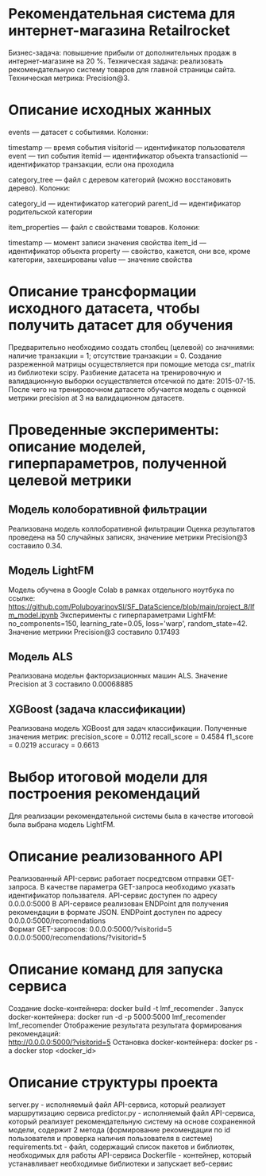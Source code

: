 # Рекомендательная система для интернет-магазина Retailrocket
Бизнес-задача: повышение прибыли от дополнительных продаж в интернет-магазине на 20 %.
Техническая задача: реализовать рекомендательную систему товаров для главной страницы сайта.
Техническая метрика: Precision@3.


# Описание исходных жанных

events — датасет с событиями. Колонки:

timestamp — время события
visitorid — идентификатор пользователя
event — тип события
itemid — идентификатор объекта
transactionid — идентификатор транзакции, если она проходила


category_tree — файл с деревом категорий (можно восстановить дерево). Колонки:

category_id — идентификатор категорий
parent_id — идентификатор родительской категории


item_properties — файл с свойствами товаров. Колонки:

timestamp — момент записи значения свойства
item_id — идентификатор объекта
property — свойство, кажется, они все, кроме категории, захешированы
value — значение свойства
    
# Описание трансформации исходного датасета, чтобы получить датасет для обучения

Предварительно необходимо создать столбец (целевой) со значниями: наличие транзакции = 1; отсутствие транзакции = 0.
Создание разреженной матрицы осуществляется при помощие метода csr_matrix из библиотеки scipy.
Разбиение датасета на тренировочную и валидационную выборки осуществляется отсечкой по дате: 2015-07-15.
После чего на тренировочном датасете обучается модель с оценкой метрики precision at 3 на валидационном датасете.


# Проведенные эксперименты: описание моделей, гиперпараметров, полученной целевой метрики

## Модель колоборативной фильтрации
Реализована модель коллоборативной фильтрации
Оценка результатов проведена на 50 случайных записях, значениие метрики Precision@3 составило 0.34.

## Модель LightFM
Модель обучена в Google Colab в рамках отдельного ноутбука по ссылке: https://github.com/PoluboyarinovSI/SF_DataScience/blob/main/project_8/lfm_model.ipynb
Эксперименты с гиперпараметрами LightFM: no_components=150, learning_rate=0.05, loss='warp', random_state=42.
Значение метрики Precision@3 составило 0.17493

## Модель ALS
Реализована модельн факторизационных машин ALS.
Значение  Precision at 3 составило 0.00068885

## XGBoost (задача классификации)
Реализована модель XGBoost для задач классификации. Полученные значения метрик:
precision_score =  0.0112
recall_score =  0.4584
f1_score =  0.0219
accuracy =  0.6613


# Выбор итоговой модели для построения рекомендаций
Для реализации рекомендательной системы была в качестве итоговой была выбрана модель LightFM. 


# Описание реализованного API

Реализованный API-сервис работает посредтсвом отправки GET-запроса. В качестве параметра GET-запроса необходимо указать идентификатор пользвателя.
API-сервис доступен по адресу 0.0.0.0:5000
В API-сервисе реализован ENDPoint для получения рекомендации в формате JSON. 
ENDPoint доступен по адресу 0.0.0.0:5000/recomendations   
Формат GET-запросов: 
0.0.0.0:5000/?visitorid=5
0.0.0.0:5000/recomendations/?visitorid=5
    

# Описание команд для запуска сервиса 

Создание docke-контейнера:
    docker build -t lmf_recomender .
Запуск docker-контейнера:
    docker run -d -p 5000:5000 lmf_recomender lmf_recomender
Отображение результата результата формирования рекомендаций:    
    http://0.0.0.0:5000/?visitorid=5
Остановка docker-контейнера:
    docker ps -a
    docker stop <docker_id>


# Описание структуры проекта

server.py - исполняемый файл API-сервиса, который реализует маршрутизацию сервиса
predictor.py - исполняемый файл API-сервиса, который реализует рекомендательную систему на основе сохраненной модели,
               содержит 2 метода (формирование рекомендации по id пользователя и проверка наличия пользователя в системе)
requirements.txt - файл, содержащий список пакетов и библиотек, необходимых для работы API-сервиса
Dockerfile - контейнер, который устанавливает необходимые библиотеки и запускает веб-сервис